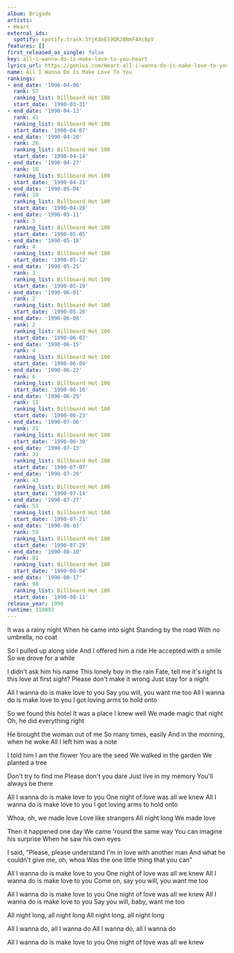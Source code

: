 ```yaml
---
album: Brigade
artists:
- Heart
external_ids:
  spotify: spotify:track:5YjKdeES9QRJ8NmF4Xc8pV
features: []
first_released_as_single: false
key: all-i-wanna-do-is-make-love-to-you-heart
lyrics_url: https://genius.com/Heart-all-i-wanna-do-is-make-love-to-you-lyrics
name: All I Wanna Do Is Make Love To You
rankings:
- end_date: '1990-04-06'
  rank: 57
  ranking_list: Billboard Hot 100
  start_date: '1990-03-31'
- end_date: '1990-04-13'
  rank: 41
  ranking_list: Billboard Hot 100
  start_date: '1990-04-07'
- end_date: '1990-04-20'
  rank: 26
  ranking_list: Billboard Hot 100
  start_date: '1990-04-14'
- end_date: '1990-04-27'
  rank: 18
  ranking_list: Billboard Hot 100
  start_date: '1990-04-21'
- end_date: '1990-05-04'
  rank: 10
  ranking_list: Billboard Hot 100
  start_date: '1990-04-28'
- end_date: '1990-05-11'
  rank: 5
  ranking_list: Billboard Hot 100
  start_date: '1990-05-05'
- end_date: '1990-05-18'
  rank: 4
  ranking_list: Billboard Hot 100
  start_date: '1990-05-12'
- end_date: '1990-05-25'
  rank: 3
  ranking_list: Billboard Hot 100
  start_date: '1990-05-19'
- end_date: '1990-06-01'
  rank: 2
  ranking_list: Billboard Hot 100
  start_date: '1990-05-26'
- end_date: '1990-06-08'
  rank: 2
  ranking_list: Billboard Hot 100
  start_date: '1990-06-02'
- end_date: '1990-06-15'
  rank: 4
  ranking_list: Billboard Hot 100
  start_date: '1990-06-09'
- end_date: '1990-06-22'
  rank: 6
  ranking_list: Billboard Hot 100
  start_date: '1990-06-16'
- end_date: '1990-06-29'
  rank: 11
  ranking_list: Billboard Hot 100
  start_date: '1990-06-23'
- end_date: '1990-07-06'
  rank: 21
  ranking_list: Billboard Hot 100
  start_date: '1990-06-30'
- end_date: '1990-07-13'
  rank: 31
  ranking_list: Billboard Hot 100
  start_date: '1990-07-07'
- end_date: '1990-07-20'
  rank: 43
  ranking_list: Billboard Hot 100
  start_date: '1990-07-14'
- end_date: '1990-07-27'
  rank: 53
  ranking_list: Billboard Hot 100
  start_date: '1990-07-21'
- end_date: '1990-08-03'
  rank: 59
  ranking_list: Billboard Hot 100
  start_date: '1990-07-28'
- end_date: '1990-08-10'
  rank: 81
  ranking_list: Billboard Hot 100
  start_date: '1990-08-04'
- end_date: '1990-08-17'
  rank: 98
  ranking_list: Billboard Hot 100
  start_date: '1990-08-11'
release_year: 1990
runtime: 310893
---
```

It was a rainy night
When he came into sight
Standing by the road
With no umbrella, no coat

So I pulled up along side
And I offered him a ride
He accepted with a smile
So we drove for a while

I didn't ask him his name
This lonely boy in the rain
Fate, tell me it's right
Is this love at first sight?
Please don't make it wrong
Just stay for a night

All I wanna do is make love to you
Say you will, you want me too
All I wanna do is make love to you
I got loving arms to hold onto

So we found this hotel
It was a place I knew well
We made magic that night
Oh, he did everything right

He brought the woman out of me
So many times, easily
And in the morning, when he woke
All I left him was a note

I told him I am the flower
You are the seed
We walked in the garden
We planted a tree

Don't try to find me
Please don't you dare
Just live in my memory
You'll always be there

All I wanna do is make love to you
One night of love was all we knew
All I wanna do is make love to you
I got loving arms to hold onto

Whoa, oh, we made love
Love like strangers
All night long
We made love

Then it happened one day
We came 'round the same way
You can imagine his surprise
When he saw his own eyes

I said, "Please, please understand
I'm in love with another man
And what he couldn't give me, oh, whoa
Was the one little thing that you can"

All I wanna do is make love to you
One night of love was all we knew
All I wanna do is make love to you
Come on, say you will, you want me too

All I wanna do is make love to you
One night of love was all we knew
All I wanna do is make love to you
Say you will, baby, want me too

All night long, all night long
All night long, all night long

All I wanna do, all I wanna do
All I wanna do, all I wanna do

All I wanna do is make love to you
One night of love was all we knew
